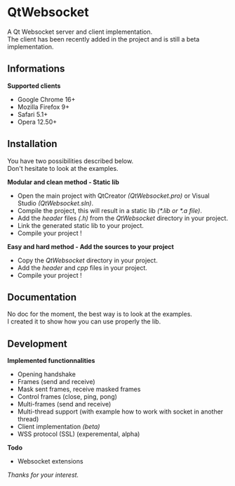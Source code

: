 # QtWebsocket

A Qt Websocket server and client implementation.  
The client has been recently added in the project and is still a beta implementation.

## Informations

**Supported clients**  
- Google Chrome 16+  
- Mozilla Firefox 9+  
- Safari 5.1+  
- Opera 12.50+

## Installation

You have two possibilities described below.  
Don't hesitate to look at the examples.

**Modular and clean method - Static lib**  
- Open the main project with QtCreator _(QtWebsocket.pro)_ or Visual Studio _(QtWebsocket.sln)_.  
- Compile the project, this will result in a static lib _(*.lib or *.a file)_.  
- Add the _header_ files _(.h)_ from the _QtWebsocket_ directory in your project.  
- Link the generated static lib to your project.  
- Compile your project !

**Easy and hard method - Add the sources to your project**  
- Copy the _QtWebsocket_ directory in your project.  
- Add the _header_ and _cpp_ files in your project.  
- Compile your project !

## Documentation

No doc for the moment, the best way is to look at the examples.  
I created it to show how you can use properly the lib.

## Development

**Implemented functionnalities**  
- Opening handshake  
- Frames (send and receive)  
- Mask sent frames, receive masked frames  
- Control frames (close, ping, pong)  
- Multi-frames (send and receive)  
- Multi-thread support (with example how to work with socket in another thread)
- Client implementation _(beta)_
- WSS protocol (SSL) (experemental, alpha)

**Todo**
- Websocket extensions

_Thanks for your interest._
